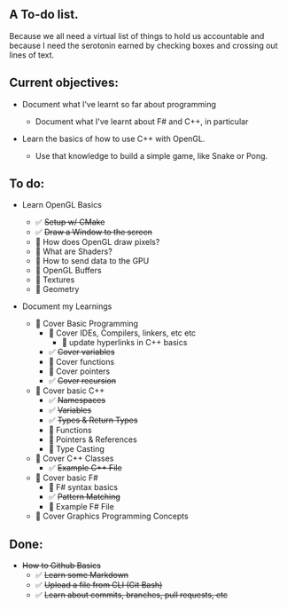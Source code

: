 ## A To-do list.
Because we all need a virtual list of things to hold us accountable and because I need the serotonin earned by checking boxes and crossing out lines of text.

## Current objectives: 
- Document what I've learnt so far about programming
    - Document what I've learnt about F# and C++, in particular

- Learn the basics of how to use C++ with OpenGL.
    - Use that knowledge to build a simple game, like Snake or Pong.

## To do:
- Learn OpenGL Basics
    - ✅ <del> Setup w/ CMake
    - ✅ <del> Draw a Window to the screen
    - 🔳 How does OpenGL draw pixels?
    - 🔳 What are Shaders?
    - 🔳 How to send data to the GPU
    - 🔳 OpenGL Buffers
    - 🔳 Textures
    - 🔳 Geometry

- Document my Learnings
    - 🔳 Cover Basic Programming
        - 🔳 Cover IDEs, Compilers, linkers, etc etc
            - 🔳 update hyperlinks in C++ basics
        - ✅ <del> Cover variables
        - 🔳 Cover functions
        - 🔳 Cover pointers
        - ✅ <del> Cover recursion
    - 🔳 Cover basic C++
        - ✅ <del> Namespaces
        - ✅ <del> Variables
        - ✅ <del> Types & Return Types
        - 🔳 Functions
        - 🔳 Pointers & References
        - 🔳 Type Casting
    - 🔳 Cover C++ Classes
        - ✅ <del> Example C++ File
    - 🔳 Cover basic F#
        - 🔳 F# syntax basics
        - ✅ <del> Pattern Matching
        - 🔳 Example F# File
    - 🔳 Cover Graphics Programming Concepts

## Done:
- <del> How to Github Basics </del>
    - ✅ <del> Learn some Markdown
    - ✅ <del> Upload a file from CLI (Git Bash)
    - ✅ <del> Learn about commits, branches, pull requests, etc